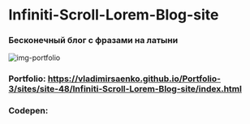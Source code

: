 # Infiniti-Scroll-Lorem-Blog-site

### Бесконечный блог с фразами на латыни

![img-portfolio](https://user-images.githubusercontent.com/56477695/147405436-7965cb75-380e-4ee8-a1cb-04d124b815f7.jpg)

### Portfolio: https://vladimirsaenko.github.io/Portfolio-3/sites/site-48/Infiniti-Scroll-Lorem-Blog-site/index.html

### Codepen: 
